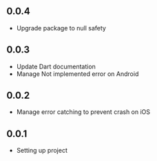 ## 0.0.4
* Upgrade package to null safety

## 0.0.3
* Update Dart documentation
* Manage Not implemented error on Android

## 0.0.2
* Manage error catching to prevent crash on iOS 

## 0.0.1
* Setting up project

